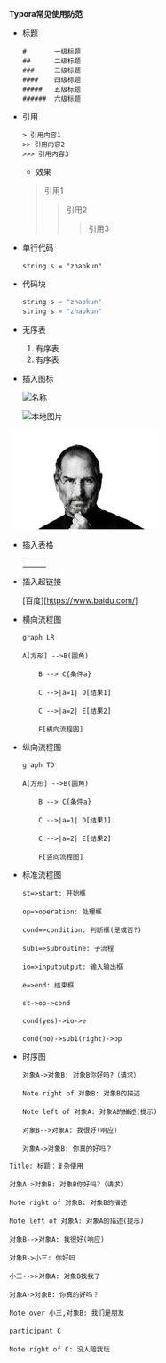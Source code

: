 **Typora常见使用防范**

- 标题

  ```
  #       一级标题    
  ##      二级标题    
  ###     三级标题    
  ####    四级标题    
  #####   五级标题    
  ######  六级标题
  ```

- 引用

  ```
  > 引用内容1
  >> 引用内容2
  >>> 引用内容3
  ```

  - 效果

  > 引用1
  >
  > > 引用2
  > >
  > > > 引用3

- 单行代码

  `string s = "zhaokun"`

- 代码块

  ```java
  string s = "zhaokun"
  string s = "zhaokun"
  ```

- 无序表
  1. 有序表
  2. 有序表

- 插入图标

  ![名称]( 插入本地图片也可以插入网络图片)

  ![本地图片](../../img/Steve.jpg)

![网络图片](https://github.com/zhaokun00/note/raw/master/img/Steve.jpg)

- 插入表格

  |      |      |      |
  | ---- | ---- | ---- |
  |      |      |      |
  |      |      |      |
  |      |      |      |

- 插入超链接

  [百度][https://www.baidu.com/]

- 横向流程图

  ```mermaid
  graph LR
  
  A[方形] -->B(圆角)
  
      B --> C{条件a}
  
      C -->|a=1| D[结果1]
  
      C -->|a=2| E[结果2]
  
      F[横向流程图]
  ```

- 纵向流程图

  ```mermaid
  graph TD
  
  A[方形] -->B(圆角)
  
      B --> C{条件a}
  
      C -->|a=1| D[结果1]
  
      C -->|a=2| E[结果2]
  
      F[竖向流程图]
  ```

- 标准流程图

  ```flow
  st=>start: 开始框
  
  op=>operation: 处理框
  
  cond=>condition: 判断框(是或否?)
  
  sub1=>subroutine: 子流程
  
  io=>inputoutput: 输入输出框
  
  e=>end: 结束框
  
  st->op->cond
  
  cond(yes)->io->e
  
  cond(no)->sub1(right)->op
  ```

  

- 时序图

  ```sequence
  对象A->对象B: 对象B你好吗?（请求）
  
  Note right of 对象B: 对象B的描述
  
  Note left of 对象A: 对象A的描述(提示)
  
  对象B-->对象A: 我很好(响应)
  
  对象A->对象B: 你真的好吗？
  ```

  

```sequence
Title: 标题：复杂使用

对象A->对象B: 对象B你好吗?（请求）

Note right of 对象B: 对象B的描述

Note left of 对象A: 对象A的描述(提示)

对象B-->对象A: 我很好(响应)

对象B->小三: 你好吗

小三-->>对象A: 对象B找我了

对象A->对象B: 你真的好吗？

Note over 小三,对象B: 我们是朋友

participant C

Note right of C: 没人陪我玩
```

